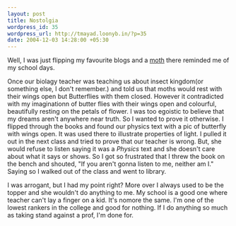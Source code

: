 ```yaml
--- 
layout: post
title: Nostolgia
wordpress_id: 35
wordpress_url: http://tmayad.loonyb.in/?p=35
date: 2004-12-03 14:28:00 +05:30
---
```

<p>Well, I was just flipping my favourite blogs and a <a href="http://kousik.blogspot.com/2004/11/some-rare-moth.html">moth</a> there reminded me of my school days. </p>

<p>Once our biolagy teacher was teaching us about insect kingdom(or something else, I don't remember.) and told us that moths would rest with their wings open but Butterflies with them closed. However it contradicted with my imaginationn of butter flies with their wings open and colourful, beautifully resting on the petals of flower.  I was too egoistic to believe that my dreams aren't anywhere near truth. So I wanted to prove it otherwise. I flipped through the books and found our physics text with a pic of butterfly with wings open. It was used there to illustrate properties of light. I pulled it out in the next class and tried to prove that our teacher is wrong. But, she would refuse to listen saying it was a <i>Physics</i> text and she doesn't care about what it says or shows. So I got so frustrated that I threw the book on the bench and shouted, "If you aren't gonna listen to me, neither am I." Saying so I walked out of the class and went to library.</p>

<p>I was arrogant, but I had my point right? More over I always used to be the topper and she wouldn't do anything to me. My school is a good one where teacher can't lay a finger on a kid. It's nomore the same. I'm one of the lowest rankers in the college and good for nothing. If I do anything so much as taking stand against a prof, I'm done for.</p>
